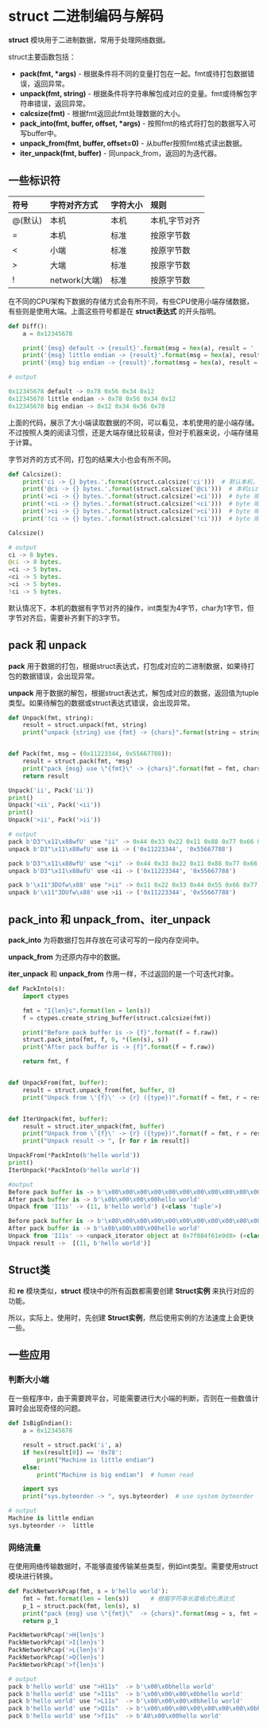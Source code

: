 # struct 二进制编码与解码

**struct** 模块用于二进制数据，常用于处理网络数据。

struct主要函数包括：

- **pack(fmt, \*args)** - 根据条件将不同的变量打包在一起。fmt或待打包数据错误，返回异常。
- **unpack(fmt, string)** - 根据条件将字符串解包成对应的变量。fmt或待解包字符串错误，返回异常。
- **calcsize(fmt)** - 根据fmt返回此fmt处理数据的大小。
- **pack_into(fmt, buffer, offset, \*args)** - 按照fmt的格式将打包的数据写入可写buffer中。
- **unpack_from(fmt, buffer, offset=0)** - 从buffer按照fmt格式读出数据。
- **iter_unpack(fmt, buffer)** - 同unpack_from，返回的为迭代器。

## 一些标识符

| 符号    | 字符对齐方式  | 字符大小 | 规则          |
| :------ | :------------ | :------- | :------------ |
| @(默认) | 本机          | 本机     | 本机,字节对齐 |
| =       | 本机          | 标准     | 按原字节数    |
| <       | 小端          | 标准     | 按原字节数    |
| >       | 大端          | 标准     | 按原字节数    |
| !       | network(大端) | 标准     | 按原字节数    |

在不同的CPU架构下数据的存储方式会有所不同，有些CPU使用小端存储数据，有些则是使用大端。上面这些符号都是在 **struct表达式** 的开头指明。

```python
def Diff():
    a = 0x12345678

    print('{msg} default -> {result}'.format(msg = hex(a), result = ' '.join([hex(r) for r in struct.pack('i', a)])))
    print('{msg} little endian -> {result}'.format(msg = hex(a), result = ' '.join([hex(r) for r in struct.pack('<i', a)])))
    print('{msg} big endian -> {result}'.format(msg = hex(a), result = ' '.join([hex(r) for r in struct.pack('>i', a)])))

# output

0x12345678 default -> 0x78 0x56 0x34 0x12
0x12345678 little endian -> 0x78 0x56 0x34 0x12
0x12345678 big endian -> 0x12 0x34 0x56 0x78
```

上面的代码，展示了大小端读取数据的不同，可以看见，本机使用的是小端存储。不过按照人类的阅读习惯，还是大端存储比较易读，但对于机器来说，小端存储易于计算。

字节对齐的方式不同，打包的结果大小也会有所不同。

```python
def Calcsize():
    print('ci -> {} bytes.'.format(struct.calcsize('ci')))  # 默认本机，字节补齐
    print('@ci -> {} bytes.'.format(struct.calcsize('@ci')))  # 本机size大小，字节补齐
    print('=ci -> {} bytes.'.format(struct.calcsize('=ci')))  # byte 顺序为本机，size 为标准字节数
    print('<ci -> {} bytes.'.format(struct.calcsize('<ci')))  # byte 顺序小端，size 为标准字节数
    print('>ci -> {} bytes.'.format(struct.calcsize('>ci')))  # byte 顺序大端，size 为标准字节数
    print('!ci -> {} bytes.'.format(struct.calcsize('!ci')))  # byte 顺序网络序(大端)，size 为标准字节数

Calcsize()

# output
ci -> 8 bytes.
@ci -> 8 bytes.
=ci -> 5 bytes.
<ci -> 5 bytes.
>ci -> 5 bytes.
!ci -> 5 bytes.
```

默认情况下，本机的数据有字节对齐的操作，int类型为4字节，char为1字节，但字节对齐后，需要补齐剩下的3字节。

## pack 和 unpack

**pack** 用于数据的打包，根据struct表达式，打包成对应的二进制数据，如果待打包的数据错误，会出现异常。

**unpack** 用于数据的解包，根据struct表达式，解包成对应的数据，返回值为tuple类型。如果待解包的数据或struct表达式错误，会出现异常。

```python
def Unpack(fmt, string):
    result = struct.unpack(fmt, string)
    print("unpack {string} use {fmt} -> {chars}".format(string = string, fmt = fmt, chars = tuple([hex(r) for r in result])))


def Pack(fmt, msg = (0x11223344, 0x55667788)):
    result = struct.pack(fmt, *msg)
    print("pack {msg} use \"{fmt}\" -> {chars}".format(fmt = fmt, chars = " ".join([hex(r) for r in result]), msg = result))
    return result

Unpack('ii', Pack('ii'))
print()
Unpack('<ii', Pack('<ii'))
print()
Unpack('>ii', Pack('>ii'))

# output
pack b'D3"\x11\x88wfU' use "ii" -> 0x44 0x33 0x22 0x11 0x88 0x77 0x66 0x55
unpack b'D3"\x11\x88wfU' use ii -> ('0x11223344', '0x55667788')

pack b'D3"\x11\x88wfU' use "<ii" -> 0x44 0x33 0x22 0x11 0x88 0x77 0x66 0x55
unpack b'D3"\x11\x88wfU' use <ii -> ('0x11223344', '0x55667788')

pack b'\x11"3DUfw\x88' use ">ii" -> 0x11 0x22 0x33 0x44 0x55 0x66 0x77 0x88
unpack b'\x11"3DUfw\x88' use >ii -> ('0x11223344', '0x55667788')
```

## pack_into 和 unpack_from、iter_unpack

**pack_into** 为将数据打包并存放在可读可写的一段内存空间中。

**unpack_from** 为还原内存中的数据。

**iter_unpack** 和 **unpack_from** 作用一样，不过返回的是一个可迭代对象。

```python
def PackInto(s):
    import ctypes

    fmt = "I{len}s".format(len = len(s))
    f = ctypes.create_string_buffer(struct.calcsize(fmt))

    print("Before pack buffer is -> {f}".format(f = f.raw))
    struct.pack_into(fmt, f, 0, *(len(s), s))
    print("After pack buffer is -> {f}".format(f = f.raw))

    return fmt, f


def UnpackFrom(fmt, buffer):
    result = struct.unpack_from(fmt, buffer, 0)
    print("Unpack from \'{f}\' -> {r} ({type})".format(f = fmt, r = result, type = type(result)))


def IterUnpack(fmt, buffer):
    result = struct.iter_unpack(fmt, buffer)
    print("Unpack from \'{f}\' -> {r} ({type})".format(f = fmt, r = result, type = type(result)))
    print("Unpack result -> ", [r for r in result])

UnpackFrom(*PackInto(b'hello world'))
print()
IterUnpack(*PackInto(b'hello world'))

#output
Before pack buffer is -> b'\x00\x00\x00\x00\x00\x00\x00\x00\x00\x00\x00\x00\x00\x00\x00'
After pack buffer is -> b'\x0b\x00\x00\x00hello world'
Unpack from 'I11s' -> (11, b'hello world') (<class 'tuple'>)

Before pack buffer is -> b'\x00\x00\x00\x00\x00\x00\x00\x00\x00\x00\x00\x00\x00\x00\x00'
After pack buffer is -> b'\x0b\x00\x00\x00hello world'
Unpack from 'I11s' -> <unpack_iterator object at 0x7f084f61e9d8> (<class 'unpack_iterator'>)
Unpack result ->  [(11, b'hello world')]
```

## Struct类

和 **re** 模块类似，**struct** 模块中的所有函数都需要创建 **Struct实例** 来执行对应的功能。

所以，实际上，使用时，先创建 **Struct实例**，然后使用实例的方法速度上会更快一些。

## 一些应用

### 判断大小端

在一些程序中，由于需要跨平台，可能需要进行大小端的判断，否则在一些数值计算时会出现奇怪的问题。

```python
def IsBigEndian():
    a = 0x12345678

    result = struct.pack('i', a)
    if hex(result[0]) == '0x78':
        print("Machine is little endian")
    else:
        print("Machine is big endian")  # human read

    import sys
    print("sys.byteorder -> ", sys.byteorder)  # use system byteorder

# output
Machine is little endian
sys.byteorder ->  little
```

### 网络流量

在使用网络传输数据时，不能够直接传输某些类型，例如int类型。需要使用struct模块进行转换。

```python
def PackNetworkPcap(fmt, s = b'hello world'):
    fmt = fmt.format(len = len(s))      # 根据字符串长度格式化表达式
    p_1 = struct.pack(fmt, len(s), s)
    print("pack {msg} use \"{fmt}\"  -> {chars}".format(msg = s, fmt = fmt, chars = p_1))
    return p_1

PackNetworkPcap('>H{len}s')
PackNetworkPcap('>I{len}s')
PackNetworkPcap('>L{len}s')
PackNetworkPcap('>Q{len}s')
PackNetworkPcap('>f{len}s')

# output
pack b'hello world' use ">H11s"  -> b'\x00\x0bhello world'
pack b'hello world' use ">I11s"  -> b'\x00\x00\x00\x0bhello world'
pack b'hello world' use ">L11s"  -> b'\x00\x00\x00\x0bhello world'
pack b'hello world' use ">Q11s"  -> b'\x00\x00\x00\x00\x00\x00\x00\x0bhello world'
pack b'hello world' use ">f11s"  -> b'A0\x00\x00hello world'
```
